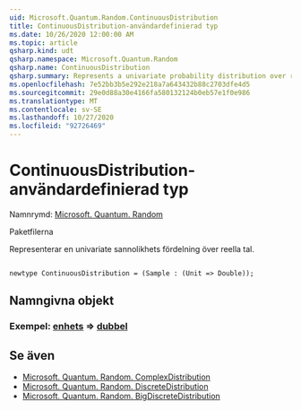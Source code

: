 ```yaml
---
uid: Microsoft.Quantum.Random.ContinuousDistribution
title: ContinuousDistribution-användardefinierad typ
ms.date: 10/26/2020 12:00:00 AM
ms.topic: article
qsharp.kind: udt
qsharp.namespace: Microsoft.Quantum.Random
qsharp.name: ContinuousDistribution
qsharp.summary: Represents a univariate probability distribution over real numbers.
ms.openlocfilehash: 7e52bb3b5e292e218a7a643432b88c2703dfe4d5
ms.sourcegitcommit: 29e0d88a30e4166fa580132124b0eb57e1f0e986
ms.translationtype: MT
ms.contentlocale: sv-SE
ms.lasthandoff: 10/27/2020
ms.locfileid: "92726469"
---
```

# <a name="continuousdistribution-user-defined-type"></a>ContinuousDistribution-användardefinierad typ

Namnrymd: [Microsoft. Quantum. Random](xref:Microsoft.Quantum.Random)

Paketfilerna [](https://nuget.org/packages/)


Representerar en univariate sannolikhets fördelning över reella tal.

```qsharp

newtype ContinuousDistribution = (Sample : (Unit => Double));
```



## <a name="named-items"></a>Namngivna objekt

### <a name="sample--unit--double"></a>Exempel: [enhets](xref:microsoft.quantum.lang-ref.unit) => [dubbel](xref:microsoft.quantum.lang-ref.double) 



## <a name="see-also"></a>Se även

- [Microsoft. Quantum. Random. ComplexDistribution](xref:Microsoft.Quantum.Random.ComplexDistribution)
- [Microsoft. Quantum. Random. DiscreteDistribution](xref:Microsoft.Quantum.Random.DiscreteDistribution)
- [Microsoft. Quantum. Random. BigDiscreteDistribution](xref:Microsoft.Quantum.Random.BigDiscreteDistribution)